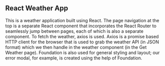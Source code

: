 ## React Weather App

This is a weather application built using React. The page navigation at the top is a separate React component that incorporates the React Router to seamlessly jump between pages, each of which is also a separate component. To fetch the weather, axios is used. Axios is a promise based HTTP client for the browser that is used to grab the weather API (in JSON format) which we then handle in the weather component (in the Get Weather page). Foundation is also used for general styling and layout; our error modal, for example, is created using the help of Foundation.
